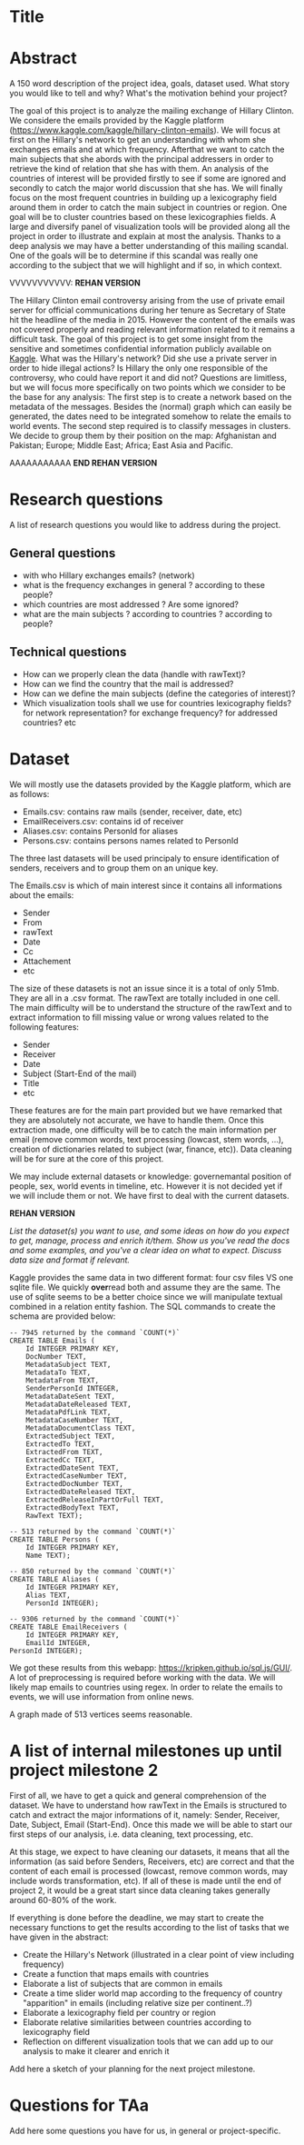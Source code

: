 # Title

# Abstract
A 150 word description of the project idea, goals, dataset used. What story you would like to tell and why? What's the motivation behind your project?

The goal of this project is to analyze the mailing exchange of Hillary Clinton. We considere the emails provided by the Kaggle platform (https://www.kaggle.com/kaggle/hillary-clinton-emails). We will focus at first on the Hillary's network to get an understanding with whom she exchanges emails and at which frequency. Afterthat we want to catch the main subjects that she abords with the principal addressers in order to retrieve the kind of relation that she has with them. An analysis of the countries of interest will be provided firstly to see if some are ignored and secondly to catch the major world discussion that she has. We will finally focus on the most frequent countries in building up a lexicography field around them in order to catch the main subject in countries or region. One goal will be to cluster countries based on these lexicographies fields. A large and diversify panel of visualization tools will be provided along all the project in order to illustrate and explain at most the analysis. Thanks to a deep analysis we may have a better understanding of this mailing scandal. One of the goals will be to determine if this scandal was really one according to the subject that we will highlight and if so, in which context.

VVVVVVVVVVV: **REHAN VERSION**

The Hillary Clinton email controversy arising from the use of private email server for official communications during her tenure as Secretary of State hit the headline of the media in 2015. However the content of the emails was not covered properly and reading relevant information related to it remains a difficult task. The goal of this project is to get some insight from the sensitive and sometimes confidential information publicly available on [Kaggle](https://www.kaggle.com/kaggle/hillary-clinton-emails). What was the Hillary's network? Did she use a private server in order to hide illegal actions? Is Hillary the only one responsible of the controversy, who could have report it and did not? Questions are limitless, but we will focus more specifically on two points which we consider to be the base for any analysis: The first step is to create a network based on the metadata of the messages. Besides the (normal) graph which can easily be generated, the dates need to be integrated somehow to relate the emails to world events. The second step required is to classify messages in clusters. We decide to group them by their position on the map: Afghanistan and Pakistan; Europe; Middle East; Africa; East Asia and Pacific.

AAAAAAAAAAA **END REHAN VERSION**

# Research questions
A list of research questions you would like to address during the project.

## General questions
- with who Hillary exchanges emails? (network)
- what is the frequency exchanges in general ? according to these people?
- which countries are most addressed ? Are some ignored?
- what are the main subjects ? according to countries ? according to people?

## Technical questions
- How can we properly clean the data (handle with rawText)?
- How can we find the country that the mail is addressed?
- How can we define the main subjects (define the categories of interest)?
- Which visualization tools shall we use for countries lexicography fields? for network representation? for exchange frequency? for addressed countries? etc


# Dataset

We will mostly use the datasets provided by the Kaggle platform, which are as follows:
- Emails.csv: contains raw mails (sender, receiver, date, etc)
- EmailReceivers.csv: contains id of receiver
- Aliases.csv: contains PersonId for aliases
- Persons.csv: contains persons names related to PersonId

The three last datasets will be used principaly to ensure identification of senders, receivers and to group them on an unique key.

The Emails.csv is which of main interest since it contains all informations about the emails:
- Sender
- From
- rawText
- Date
- Cc
- Attachement
- etc

The size of these datasets is not an issue since it is a total of only 51mb. They are all in a .csv format. The rawText are totally included in one cell. The main difficulty will be to understand the structure of the rawText and to extract information to fill missing value or wrong values related to the following features:
- Sender
- Receiver
- Date
- Subject (Start-End of the mail)
- Title
- etc

These features are for the main part provided but we have remarked that they are absolutely not accurate, we have to handle them.
Once this extraction made, one difficulty will be to catch the main information per email (remove common words, text processing (lowcast, stem words, ...), creation of dictionaries related to subject (war, finance, etc)). Data cleaning will be for sure at the core of this project.

We may include external datasets or knowledge: governemantal position of people, sex, world events in timeline, etc. However it is not decided yet if we will include them or not. We have first to deal with the current datasets.

**REHAN VERSION**

_List the dataset(s) you want to use, and some ideas on how do you expect to get, manage, process and enrich it/them. Show us you've read the docs and some examples, and you've a clear idea on what to expect. Discuss data size and format if relevant._

Kaggle provides the same data in two different format: four csv files VS one sqlite file. We quickly **over**read both and assume they are the same. The use of sqlite seems to be a better choice since we will manipulate textual combined in a relation entity fashion. The SQL commands to create the schema are provided below:

    -- 7945 returned by the command `COUNT(*)`
    CREATE TABLE Emails (
        Id INTEGER PRIMARY KEY,
        DocNumber TEXT,
        MetadataSubject TEXT,
        MetadataTo TEXT,
        MetadataFrom TEXT,
        SenderPersonId INTEGER,
        MetadataDateSent TEXT,
        MetadataDateReleased TEXT,
        MetadataPdfLink TEXT,
        MetadataCaseNumber TEXT,
        MetadataDocumentClass TEXT,
        ExtractedSubject TEXT,
        ExtractedTo TEXT,
        ExtractedFrom TEXT,
        ExtractedCc TEXT,
        ExtractedDateSent TEXT,
        ExtractedCaseNumber TEXT,
        ExtractedDocNumber TEXT,
        ExtractedDateReleased TEXT,
        ExtractedReleaseInPartOrFull TEXT,
        ExtractedBodyText TEXT,
        RawText TEXT);

    -- 513 returned by the command `COUNT(*)`
    CREATE TABLE Persons (
        Id INTEGER PRIMARY KEY,
        Name TEXT);

    -- 850 returned by the command `COUNT(*)`
    CREATE TABLE Aliases (
        Id INTEGER PRIMARY KEY,
        Alias TEXT,
        PersonId INTEGER);

    -- 9306 returned by the command `COUNT(*)`
    CREATE TABLE EmailReceivers (
        Id INTEGER PRIMARY KEY,
        EmailId INTEGER,
    PersonId INTEGER);

We got these results from this webapp: <https://kripken.github.io/sql.js/GUI/>. A lot of preprocessing is required before working with the data. We will likely map emails to countries using regex. In order to relate the emails to events, we will use information from online news.

A graph made of 513 vertices seems reasonable.

# A list of internal milestones up until project milestone 2

First of all, we have to get a quick and general comprehension of the dataset. We have to understand how rawText in the Emails is structured to catch and extract the major informations of it, namely: Sender, Receiver, Date, Subject, Email (Start-End). Once this made we will be able to start our first steps of our analysis, i.e. data cleaning, text processing, etc.

At this stage, we expect to have cleaning our datasets, it means that all the information (as said before Senders, Receivers, etc) are correct and that the content of each email is processed (lowcast, remove common words, may include words transformation, etc). If all of these is made until the end of project 2, it would be a great start since data cleaning takes generally around 60-80% of the work.

If everything is done before the deadline, we may start to create the necessary functions to get the results according to the list of tasks that we have given in the abstract:

- Create the Hillary's Network (illustrated in a clear point of view including frequency)
- Create a function that maps emails with countries
- Elaborate a list of subjects that are common in emails
- Create a time slider world map according to the frequency of country "apparition" in emails (including relative size per continent..?)
- Elaborate a lexicography field per country or region
- Elaborate relative similarities between countries according to lexicography field
- Reflection on different visualization tools that we can add up to our analysis to make it clearer and enrich it


Add here a sketch of your planning for the next project milestone.

# Questions for TAa

Add here some questions you have for us, in general or project-specific.
